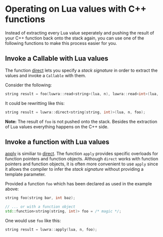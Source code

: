 # Operating on Lua values with C++ functions
Instead of extracting every Lua value seperately and pushing the result of your C++ function back
onto the stack again, you can use one of the following functions to make this process easier for you.

## Invoke a Callable with Lua values
The function [direct](/reference/namespaceluwra.html#aa20e363f38b3ae5a168cf40365f5646a)
lets you specify a *stack signature* in order to extract the values and invoke a `Callable` with
them.

Consider the following:

```c++
string result = foo(luwra::read<string>(lua, n), luwra::read<int>(lua, n + 1));
```

It could be rewritting like this:

```c++
string result = luwra::direct<string(string, int)>(lua, n, foo);
```

**Note:** The result of `foo` is not pushed onto the stack. Besides the extraction of Lua values
everything happens on the C++ side.

## Invoke a function with Lua values
[apply](/reference/namespaceluwra.html#a839077ddd9c3d0565a40c574bc8e9555) is similiar to
[direct](/reference/namespaceluwra.html#aa20e363f38b3ae5a168cf40365f5646a). The function `apply`
provides specific overloads for function pointers and function objects. Although `direct` works
with function pointers and function objects, it is often more convenient to use `apply` since it
allows the compiler to infer the *stack signature* without providing a template parameter.

Provided a function `foo` which has been declared as used in the example above:

```c++
string foo(string bar, int baz);

// ... or with a function object
std::function<string(string, int)> foo = /* magic */;
```

One would use `foo` like this:

```c++
string result = luwra::apply(lua, n, foo);
```
